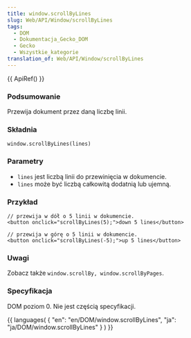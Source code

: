 ```yaml
---
title: window.scrollByLines
slug: Web/API/Window/scrollByLines
tags:
  - DOM
  - Dokumentacja_Gecko_DOM
  - Gecko
  - Wszystkie_kategorie
translation_of: Web/API/Window/scrollByLines
---
```

{{ ApiRef() }}

### Podsumowanie

Przewija dokument przez daną liczbę linii.

### Składnia

    window.scrollByLines(lines)

### Parametry

- `lines` jest liczbą linii do przewinięcia w dokumencie.
- `lines` może być liczbą całkowitą dodatnią lub ujemną.

### Przykład

    // przewija w dół o 5 linii w dokumencie.
    <button onclick="scrollByLines(5);">down 5 lines</button>

<!---->

    // przewija w górę o 5 linii w dokumencie.
    <button onclick="scrollByLines(-5);">up 5 lines</button>

### Uwagi

Zobacz także `window.scrollBy, window.scrollByPages`.

### Specyfikacja

DOM poziom 0. Nie jest częścią specyfikacji.



{{ languages( { "en": "en/DOM/window\.scrollByLines", "ja": "ja/DOM/window\.scrollByLines" } ) }}
